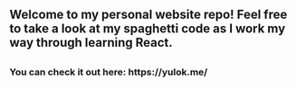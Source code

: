 <h2>Welcome to my personal website repo! Feel free to take a look at my spaghetti code as I work my way through learning React.<h2>
<h3>You can check it out here: https://yulok.me/ <h3>

